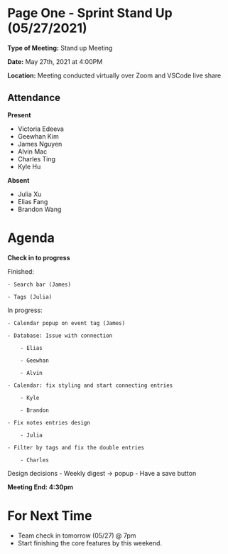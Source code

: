 # Page One - Sprint Stand Up (05/27/2021)

**Type of Meeting:** Stand up Meeting

**Date:** May 27th, 2021 at 4:00PM

**Location:** Meeting conducted virtually over Zoom and VSCode live share

## Attendance

**Present**
- Victoria Edeeva
- Geewhan Kim
- James Nguyen
- Alvin Mac
- Charles Ting
- Kyle Hu

**Absent**
- Julia Xu
- Elias Fang
- Brandon Wang

# Agenda
**Check in to progress**

Finished:

    - Search bar (James)
    
    - Tags (Julia)
   
In progress:

    - Calendar popup on event tag (James)
    
    - Database: Issue with connection
    
        - Elias
        
        - Geewhan
        
        - Alvin
        
    - Calendar: fix styling and start connecting entries
    
        - Kyle
        
        - Brandon
        
    - Fix notes entries design
    
        - Julia
        
    - Filter by tags and fix the double entries
        
        - Charles

Design decisions
    - Weekly digest -> popup
    - Have a save button

**Meeting End: 4:30pm**

# For Next Time
- Team check in tomorrow (05/27) @ 7pm
- Start finishing the core features by this weekend.
